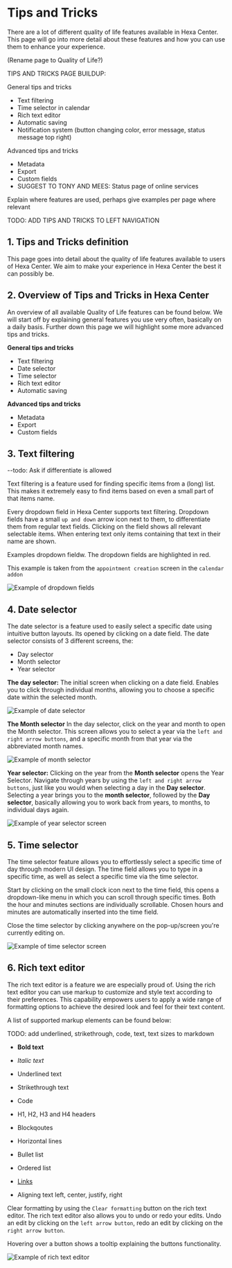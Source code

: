 # Tips and Tricks

There are a lot of different quality of life features available in Hexa Center. This page will go into more detail about these features and how you can use them to enhance your experience.

(Rename page to Quality of Life?)

TIPS AND TRICKS PAGE BUILDUP:

General tips and tricks

- Text filtering
- Time selector in calendar
- Rich text editor
- Automatic saving
- Notification system (button changing color, error message, status message top right)

Advanced tips and tricks

- Metadata
- Export
- Custom fields
- SUGGEST TO TONY AND MEES: Status page of online services

Explain where features are used, perhaps give examples per page where relevant

TODO: ADD TIPS AND TRICKS TO LEFT NAVIGATION

## 1. Tips and Tricks definition

This page goes into detail about the quality of life features available to users of Hexa Center. We aim to make your experience in Hexa Center the best it can possibly be.

## 2. Overview of Tips and Tricks in Hexa Center

An overview of all available Quality of Life features can be found below. We will start off by explaining general features you use very often, basically on a daily basis. Further down this page we will highlight some more advanced tips and tricks.

**General tips and tricks**

- Text filtering
- Date selector
- Time selector
- Rich text editor
- Automatic saving

**Advanced tips and tricks**

- Metadata
- Export
- Custom fields

## 3. Text filtering

--todo: Ask if differentiate is allowed

Text filtering is a feature used for finding specific items from a (long) list. This makes it extremely easy to find items based on even a small part of that items name.

Every dropdown field in Hexa Center supports text filtering. Dropdown fields have a small `up and down` arrow icon next to them, to differentiate them from regular text fields. Clicking on the field shows all relevant selectable items. When entering text only items containing that text in their name are shown.

Examples dropdown fieldw. The dropdown fields are highlighted in red.

This example is taken from the `appointment creation` screen in the `calendar addon`

![Example of dropdown fields](/images/guide/tipsandtricks-example-of-dropdown.JPG "Example of dropdown fields")

## 4. Date selector

The date selector is a feature used to easily select a specific date using intuitive button layouts. Its opened by clicking on a date field. The date selector consists of 3 different screens, the:

- Day selector
- Month selector
- Year selector

**The day selector:** The initial screen when clicking on a date field. Enables you to click through individual months, allowing you to choose a specific date within the selected month.

![Example of date selector](/images/guide/tipsandtricks-example-of-date-selector-initial-screen.JPG "Example of date selector")

**The Month selector** In the day selector, click on the year and month to open the Month selector. This screen allows you to select a year via the `left and right arrow buttons`, and a specific month from that year via the abbreviated month names.

![Example of month selector](/images/guide/tipsandtricks-example-of-date-selector-month.JPG "Example of month selector")

**Year selector:** Clicking on the year from the **Month selector** opens the Year Selector. Navigate through years by using the `left and right arrow buttons`, just like you would when selecting a day in the **Day selector**. Selecting a year brings you to the **month selector**, followed by the **Day selector**, basically allowing you to work back from years, to months, to individual days again.

![Example of year selector screen](/images/guide/tipsandtricks-example-of-date-selector-year.JPG "Example of year selector screen")

## 5. Time selector

The time selector feature allows you to effortlessly select a specific time of day through modern UI design. The time field allows you to type in a specific time, as well as select a specific time via the time selector.

Start by clicking on the small clock icon next to the time field, this opens a dropdown-like menu in which you can scroll through specific times. Both the hour and minutes sections are individually scrollable. Chosen hours and minutes are automatically inserted into the time field.

Close the time selector by clicking anywhere on the pop-up/screen you're currently editing on.

![Example of time selector screen](/images/guide/tipsandtricks-example-of-time-selector.jpg "Example of time selector screen")

## 6. Rich text editor

The rich text editor is a feature we are especially proud of. Using the rich text editor you can use markup to customize and style text according to their preferences. This capability empowers users to apply a wide range of formatting options to achieve the desired look and feel for their text content.

A list of supported markup elements can be found below:

TODO: add underlined, strikethrough, code, text, text sizes to markdown

- **Bold text**
- _Italic text_
- Underlined text
- Strikethrough text
- Code

- H1, H2, H3 and H4 headers
- Blockqoutes
- Horizontal lines
- Bullet list
- Ordered list
- [Links](/guide/system/tipsandtricks "Links")
- Aligning text left, center, justify, right

Clear formatting by using the `Clear formatting` button on the rich text editor. The rich text editor also allows you to undo or redo your edits. Undo an edit by clicking on the `left arrow button`, redo an edit by clicking on the `right arrow button`.

Hovering over a button shows a tooltip explaining the buttons functionality.

![Example of rich text editor](/images/guide/tipsandtricks-example-of-rich-text-editor.JPG "Example of rich text editor")
